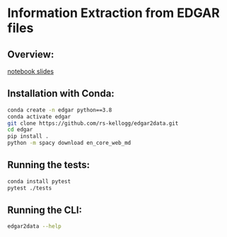 # Information Extraction from EDGAR files

## Overview: 

[notebook slides](https://nbviewer.jupyter.org/format/slides/github/rs-kellogg/edgar2data/blob/main/notebooks/edgar_overview.ipynb)

## Installation with Conda:

```bash
conda create -n edgar python==3.8
conda activate edgar
git clone https://github.com/rs-kellogg/edgar2data.git
cd edgar
pip install .
python -m spacy download en_core_web_md
```

## Running the tests:

```bash
conda install pytest
pytest ./tests
```

## Running the CLI:

```bash
edgar2data --help
```

